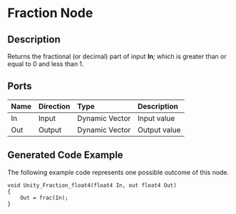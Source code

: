 # Fraction Node

## Description

Returns the fractional (or decimal) part of input **In**; which is greater than or equal to 0 and less than 1.

## Ports

| Name        | Direction           | Type  | Description |
|:------------ |:-------------|:-----|:---|
| In      | Input | Dynamic Vector | Input value |
| Out | Output      |    Dynamic Vector | Output value |

## Generated Code Example

The following example code represents one possible outcome of this node.

```
void Unity_Fraction_float4(float4 In, out float4 Out)
{
    Out = frac(In);
}
```